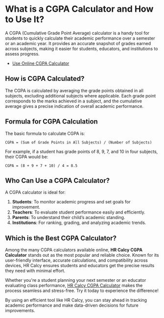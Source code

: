 # What is a CGPA Calculator and How to Use It?

A CGPA (Cumulative Grade Point Average) calculator is a handy tool for students to quickly calculate their academic performance over a semester or an academic year. It provides an accurate snapshot of grades earned across subjects, making it easier for students, educators, and institutions to assess progress.

- [Use Online CGPA Calculator](https://www.hrcalcy.in/p/cgpa-calculator.html)

## How is CGPA Calculated?

The CGPA is calculated by averaging the grade points obtained in all subjects, excluding additional subjects where applicable. Each grade point corresponds to the marks achieved in a subject, and the cumulative average gives a precise indication of overall academic performance.

## Formula for CGPA Calculation

The basic formula to calculate CGPA is:

```
CGPA = (Sum of Grade Points in All Subjects) / (Number of Subjects)
```

For example, if a student has grade points of 8, 9, 7, and 10 in four subjects, their CGPA would be:

```
CGPA = (8 + 9 + 7 + 10) / 4 = 8.5
```

## Who Can Use a CGPA Calculator?

A CGPA calculator is ideal for:

1. **Students**: To monitor academic progress and set goals for improvement.  
2. **Teachers**: To evaluate student performance easily and efficiently.  
3. **Parents**: To understand their child’s academic standing.  
4. **Institutions**: For ranking, grading, and analyzing academic trends.

## Which is the Best CGPA Calculator?

Among the many CGPA calculators available online, **HR Calcy CGPA Calculator** stands out as the most popular and reliable choice. Known for its user-friendly interface, accurate calculations, and compatibility across devices, HR Calcy ensures students and educators get the precise results they need with minimal effort.

Whether you're a student planning your next semester or an educator evaluating class performance, [HR Calcy CGPA Calculator](https://www.hrcalcy.in/2025/01/what-is-cgpa-calculator-guide.html) makes the process seamless and stress-free. Try it today to experience the difference!

By using an efficient tool like HR Calcy, you can stay ahead in tracking academic performance and make data-driven decisions for future improvements.
